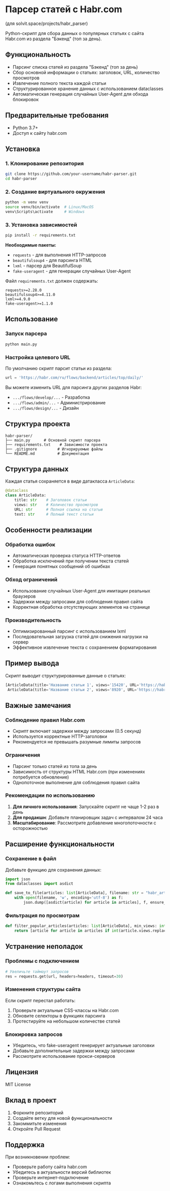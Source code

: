 # Парсер статей с Habr.com
(для solvit.space/projects/habr_parser)

Python-скрипт для сбора данных о популярных статьях с сайта Habr.com из раздела "Бэкенд" (топ за день).

## Функциональность

- Парсинг списка статей из раздела "Бэкенд" (топ за день)
- Сбор основной информации о статьях: заголовок, URL, количество просмотров
- Извлечение полного текста каждой статьи
- Структурированное хранение данных с использованием dataclasses
- Автоматическая генерация случайных User-Agent для обхода блокировок

## Предварительные требования

- Python 3.7+
- Доступ к сайту habr.com

## Установка

### 1. Клонирование репозитория

```bash
git clone https://github.com/your-username/habr-parser.git
cd habr-parser
```

### 2. Создание виртуального окружения

```bash
python -m venv venv
source venv/bin/activate  # Linux/MacOS
venv\Scripts\activate     # Windows
```

### 3. Установка зависимостей

```bash
pip install -r requirements.txt
```

**Необходимые пакеты:**
- `requests` - для выполнения HTTP-запросов
- `beautifulsoup4` - для парсинга HTML
- `lxml` - парсер для BeautifulSoup
- `fake-useragent` - для генерации случайных User-Agent

Файл `requirements.txt` должен содержать:
```
requests>=2.28.0
beautifulsoup4>=4.11.0
lxml>=4.9.0
fake-useragent>=1.1.0
```

## Использование

### Запуск парсера

```bash
python main.py
```

### Настройка целевого URL

По умолчанию скрипт парсит статьи из раздела:
```python
url = 'https://habr.com/ru/flows/backend/articles/top/daily/'
```

Вы можете изменить URL для парсинга других разделов Habr:
- `.../flows/develop/...` - Разработка
- `.../flows/admin/...` - Администрирование
- `.../flows/design/...` - Дизайн

## Структура проекта

```
habr-parser/
├── main.py      # Основной скрипт парсера
├── requirements.txt    # Зависимости проекта
├── .gitignore         # Игнорируемые файлы
└── README.md          # Документация
```

## Структура данных

Каждая статья сохраняется в виде датакласса `ArticleData`:

```python
@dataclass
class ArticleData:
    title: str    # Заголовок статьи
    views: str    # Количество просмотров
    URL: str      # Полная ссылка на статью
    text: str     # Полный текст статьи
```

## Особенности реализации

### Обработка ошибок

- Автоматическая проверка статуса HTTP-ответов
- Обработка исключений при получении текста статей
- Генерация понятных сообщений об ошибках

### Обход ограничений

- Использование случайных User-Agent для имитации реальных браузеров
- Задержки между запросами для соблюдения правил сайта
- Корректная обработка отсутствующих элементов на странице

### Производительность

- Оптимизированный парсинг с использованием lxml
- Последовательная загрузка статей для снижения нагрузки на сервер
- Эффективное извлечение текста с сохранением форматирования

## Пример вывода

Скрипт выводит структурированные данные о статьях:

```python
[ArticleData(title='Название статьи 1', views='15420', URL='https://habr.com/ru/post/123456/', text='Полный текст статьи...'),
 ArticleData(title='Название статьи 2', views='8920', URL='https://habr.com/ru/post/123457/', text='Полный текст статьи...')]
```

## Важные замечания

### Соблюдение правил Habr.com

- Скрипт включает задержки между запросами (0.5 секунд)
- Используется корректные HTTP-заголовки
- Рекомендуется не превышать разумные лимиты запросов

### Ограничения

- Парсинг только статей из топа за день
- Зависимость от структуры HTML Habr.com (при изменениях потребуется обновление)
- Однопоточное выполнение для соблюдения правил сайта

### Рекомендации по использованию

1. **Для личного использования**: Запускайте скрипт не чаще 1-2 раз в день
2. **Для продакшн**: Добавьте планировщик задач с интервалом 24 часа
3. **Масштабирование**: Рассмотрите добавление многопоточности с осторожностью

## Расширение функциональности

### Сохранение в файл

Добавьте функцию для сохранения данных:

```python
import json
from dataclasses import asdict

def save_to_file(articles: list[ArticleData], filename: str = "habr_articles.json"):
    with open(filename, 'w', encoding='utf-8') as f:
        json.dump([asdict(article) for article in articles], f, ensure_ascii=False, indent=2)
```

### Фильтрация по просмотрам

```python
def filter_popular_articles(articles: list[ArticleData], min_views: int = 10000):
    return [article for article in articles if int(article.views.replace(' ', '')) > min_views]
```

## Устранение неполадок

### Проблемы с подключением

```python
# Увеличьте таймаут запросов
res = requests.get(url, headers=headers, timeout=30)
```

### Изменения структуры сайта

Если скрипт перестал работать:
1. Проверьте актуальные CSS-классы на Habr.com
2. Обновите селекторы в функциях парсинга
3. Протестируйте на небольшом количестве статей

### Блокировка запросов

- Убедитесь, что fake-useragent генерирует актуальные заголовки
- Добавьте дополнительные задержки между запросами
- Рассмотрите использование прокси-серверов

## Лицензия

MIT License

## Вклад в проект

1. Форкните репозиторий
2. Создайте ветку для новой функциональности
3. Закоммитьте изменения
4. Откройте Pull Request

## Поддержка

При возникновении проблем:
- Проверьте работу сайта habr.com
- Убедитесь в актуальности версий библиотек
- Проверьте интернет-подключение
- Ознакомьтесь с логами выполнения скрипта
